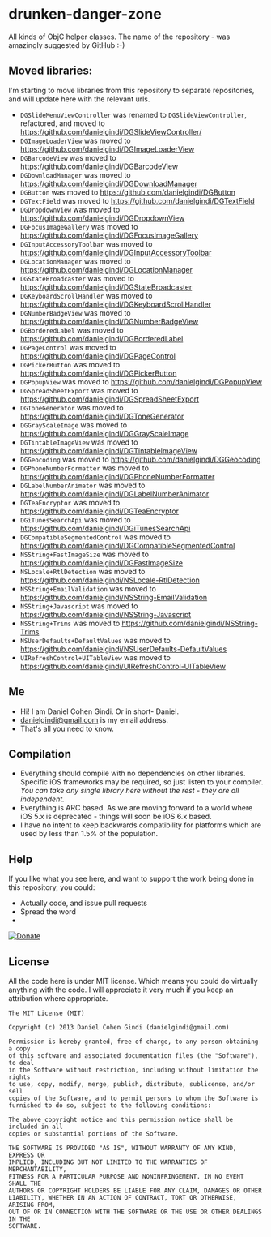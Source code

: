 drunken-danger-zone
===================

All kinds of ObjC helper classes. The name of the repository - was amazingly suggested by GitHub :-)

## Moved libraries:

I'm starting to move libraries from this repository to separate repositories, and will update here with the relevant urls.

* `DGSlideMenuViewController` was renamed to `DGSlideViewController`, refactored, and moved to https://github.com/danielgindi/DGSlideViewController/
* `DGImageLoaderView` was moved to https://github.com/danielgindi/DGImageLoaderView
* `DGBarcodeView` was moved to https://github.com/danielgindi/DGBarcodeView
* `DGDownloadManager` was moved to https://github.com/danielgindi/DGDownloadManager
* `DGButton` was moved to https://github.com/danielgindi/DGButton
* `DGTextField` was moved to https://github.com/danielgindi/DGTextField
* `DGDropdownView` was moved to https://github.com/danielgindi/DGDropdownView
* `DGFocusImageGallery` was moved to https://github.com/danielgindi/DGFocusImageGallery
* `DGInputAccessoryToolbar` was moved to https://github.com/danielgindi/DGInputAccessoryToolbar
* `DGLocationManager` was moved to https://github.com/danielgindi/DGLocationManager
* `DGStateBroadcaster` was moved to https://github.com/danielgindi/DGStateBroadcaster
* `DGKeyboardScrollHandler` was moved to https://github.com/danielgindi/DGKeyboardScrollHandler
* `DGNumberBadgeView` was moved to https://github.com/danielgindi/DGNumberBadgeView
* `DGBorderedLabel` was moved to https://github.com/danielgindi/DGBorderedLabel
* `DGPageControl` was moved to https://github.com/danielgindi/DGPageControl
* `DGPickerButton` was moved to https://github.com/danielgindi/DGPickerButton
* `DGPopupView` was moved to https://github.com/danielgindi/DGPopupView
* `DGSpreadSheetExport` was moved to https://github.com/danielgindi/DGSpreadSheetExport
* `DGToneGenerator` was moved to https://github.com/danielgindi/DGToneGenerator
* `DGGrayScaleImage` was moved to https://github.com/danielgindi/DGGrayScaleImage
* `DGTintableImageView` was moved to https://github.com/danielgindi/DGTintableImageView
* `DGGeocoding` was moved to https://github.com/danielgindi/DGGeocoding
* `DGPhoneNumberFormatter` was moved to https://github.com/danielgindi/DGPhoneNumberFormatter
* `DGLabelNumberAnimator` was moved to https://github.com/danielgindi/DGLabelNumberAnimator
* `DGTeaEncryptor` was moved to https://github.com/danielgindi/DGTeaEncryptor
* `DGiTunesSearchApi` was moved to https://github.com/danielgindi/DGiTunesSearchApi
* `DGCompatibleSegmentedControl` was moved to https://github.com/danielgindi/DGCompatibleSegmentedControl
* `NSString+FastImageSize` was moved to https://github.com/danielgindi/DGFastImageSize
* `NSLocale+RtlDetection` was moved to https://github.com/danielgindi/NSLocale-RtlDetection
* `NSString+EmailValidation` was moved to https://github.com/danielgindi/NSString-EmailValidation
* `NSString+Javascript` was moved to https://github.com/danielgindi/NSString-Javascript
* `NSString+Trims` was moved to https://github.com/danielgindi/NSString-Trims
* `NSUserDefaults+DefaultValues` was moved to https://github.com/danielgindi/NSUserDefaults-DefaultValues
* `UIRefreshControl+UITableView` was moved to https://github.com/danielgindi/UIRefreshControl-UITableView

## Me
* Hi! I am Daniel Cohen Gindi. Or in short- Daniel.
* danielgindi@gmail.com is my email address.
* That's all you need to know.

## Compilation
* Everything should compile with no dependencies on other libraries. Specific iOS frameworks may be required, so just listen to your compiler. *You can take any single library here without the rest - they are all independent.*
* Everything is ARC based. As we are moving forward to a world where iOS 5.x is deprecated - things will soon be iOS 6.x based. 
* I have no intent to keep backwards compatibility for platforms which are used by less than 1.5% of the population.

## Help

If you like what you see here, and want to support the work being done in this repository, you could:
* Actually code, and issue pull requests
* Spread the word
* 
[![Donate](https://www.paypalobjects.com/en_US/i/btn/btn_donate_LG.gif)](https://www.paypal.com/cgi-bin/webscr?cmd=_s-xclick&hosted_button_id=CHRDHZE79YTMQ)

## License

All the code here is under MIT license. Which means you could do virtually anything with the code.
I will appreciate it very much if you keep an attribution where appropriate.

    The MIT License (MIT)
    
    Copyright (c) 2013 Daniel Cohen Gindi (danielgindi@gmail.com)
    
    Permission is hereby granted, free of charge, to any person obtaining a copy
    of this software and associated documentation files (the "Software"), to deal
    in the Software without restriction, including without limitation the rights
    to use, copy, modify, merge, publish, distribute, sublicense, and/or sell
    copies of the Software, and to permit persons to whom the Software is
    furnished to do so, subject to the following conditions:
    
    The above copyright notice and this permission notice shall be included in all
    copies or substantial portions of the Software.
    
    THE SOFTWARE IS PROVIDED "AS IS", WITHOUT WARRANTY OF ANY KIND, EXPRESS OR
    IMPLIED, INCLUDING BUT NOT LIMITED TO THE WARRANTIES OF MERCHANTABILITY,
    FITNESS FOR A PARTICULAR PURPOSE AND NONINFRINGEMENT. IN NO EVENT SHALL THE
    AUTHORS OR COPYRIGHT HOLDERS BE LIABLE FOR ANY CLAIM, DAMAGES OR OTHER
    LIABILITY, WHETHER IN AN ACTION OF CONTRACT, TORT OR OTHERWISE, ARISING FROM,
    OUT OF OR IN CONNECTION WITH THE SOFTWARE OR THE USE OR OTHER DEALINGS IN THE
    SOFTWARE.
